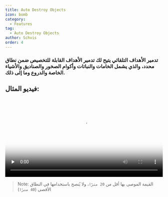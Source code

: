 ```yaml
---
title: Auto Destroy Objects
icon: bomb
category:
  - Features
tag:
  - Auto Destroy Objects
author: Schvis
order: 4
---
```


### تدمير الأهداف التلقائي يتيح لك تدمير الأهداف القابلة للتخصيص ضمن نطاق محدد، والذي يشمل الخامات والنباتات وأكوام الصخور والصناديق والأشياء الخاصة والدروع وما إلى ذلك.

## فيديو المثال:

<video controls preload="none" width="100%" poster="https://nextcloud.atruicardona.xyz/s/34xYZt5G5Aid4zk/preview"><source src="https://nextcloud.atruicardona.xyz/s/34xYZt5G5Aid4zk/download" type="video/mp4"></video>

>Note: القيمة الموصى بها أقل من `20 مترًا`، ولا يُنصح باستخدامها في النطاق الأقصى (`40 مترًا`)


